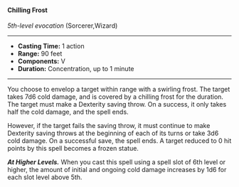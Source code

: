 #### Chilling Frost
*5th-level evocation* (Sorcerer,Wizard)
___
- **Casting Time:** 1 action
- **Range:** 90 feet
- **Components:** V
- **Duration:** Concentration, up to 1 minute
---
You choose to envelop a target within range with a swirling frost. The target takes 7d6 cold damage, and is covered by a chilling frost for the duration. The target must make a Dexterity saving throw. On a success, it only takes half the cold damage, and the spell ends.

However, if the target fails the saving throw, it must continue to make Dexterity saving throws at the beginning of each of its turns or take 3d6 cold damage. On a successful save, the spell ends. A target reduced to 0 hit points by this spell becomes a frozen statue.

***At Higher Levels.***  When you cast this spell using a spell slot of 6th level or higher, the amount of initial and ongoing cold damage increases by 1d6 for each slot level above 5th. 
